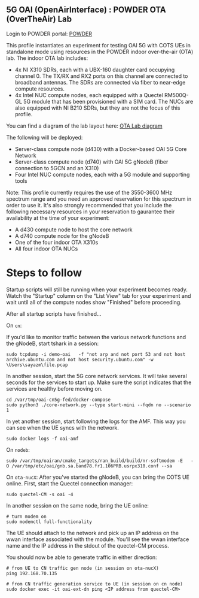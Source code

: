 ## 5G OAI (OpenAirInterface) : POWDER OTA (OverTheAir) Lab

Login to POWDER portal: [POWDER](https://www.powderwireless.net/) 

This profile instantiates an experiment for testing OAI 5G with COTS UEs in standalone mode using resources in the POWDER indoor over-the-air (OTA) lab. The indoor OTA lab includes:

- 4x NI X310 SDRs, each with a UBX-160 daughter card occupying channel 0. The TX/RX and RX2 ports on this channel are connected to broadband antennas. The SDRs are connected via fiber to near-edge compute resources.
- 4x Intel NUC compute nodes, each equipped with a Quectel RM500Q-GL 5G module that has been provisioned with a SIM card. The NUCs are also equipped with NI B210 SDRs, but they are not the focus of this profile.

You can find a diagram of the lab layout here: [OTA Lab diagram](https://gitlab.flux.utah.edu/powderrenewpublic/powder-deployment/-/raw/master/diagrams/ota-lab.png)

The following will be deployed:

- Server-class compute node (d430) with a Docker-based OAI 5G Core Network
- Server-class compute node (d740) with OAI 5G gNodeB (fiber connection to 5GCN and an X310)
- Four Intel NUC compute nodes, each with a 5G module and supporting tools

Note: This profile currently requires the use of the 3550-3600 MHz spectrum range and you need an approved reservation for this spectrum in order to use it. It's also strongly recommended that you include the following necessary resources in your reservation to gaurantee their availability at the time of your experiment:

- A d430 compute node to host the core network
- A d740 compute node for the gNodeB
- One of the four indoor OTA X310s
- All four indoor OTA NUCs

# Steps to follow

Startup scripts will still be running when your experiment becomes ready. Watch the "Startup" column on the "List View" tab for your experiment and wait until all of the compute nodes show "Finished" before proceeding.

After all startup scripts have finished...

On `cn`:

If you'd like to monitor traffic between the various network functions and the gNodeB, start tshark in a session:

```
sudo tcpdump -i demo-oai   -f "not arp and not port 53 and not host archive.ubuntu.com and not host security.ubuntu.com" -w \Users\sayazm\file.pcap
```

In another session, start the 5G core network services. It will take several seconds for the services to start up. Make sure the script indicates that the services are healthy before moving on.

```
cd /var/tmp/oai-cn5g-fed/docker-compose
sudo python3 ./core-network.py --type start-mini --fqdn no --scenario 1
```

In yet another session, start following the logs for the AMF. This way you can see when the UE syncs with the network.
```
sudo docker logs -f oai-amf
```

On `nodeb`:
```
sudo /var/tmp/oairan/cmake_targets/ran_build/build/nr-softmodem -E   -O /var/tmp/etc/oai/gnb.sa.band78.fr1.106PRB.usrpx310.conf --sa
```
On `ota-nucX`:
After you've started the gNodeB, you can bring the COTS UE online. First, start the Quectel connection manager:
```
sudo quectel-CM -s oai -4
```
In another session on the same node, bring the UE online:
```
# turn modem on
sudo modemctl full-functionality
```
The UE should attach to the network and pick up an IP address on the wwan interface associated with the module. You'll see the wwan interface name and the IP address in the stdout of the quectel-CM process.

You should now be able to generate traffic in either direction:
```
# from UE to CN traffic gen node (in session on ota-nucX)
ping 192.168.70.135

# from CN traffic generation service to UE (in session on cn node)
sudo docker exec -it oai-ext-dn ping <IP address from quectel-CM>
```
